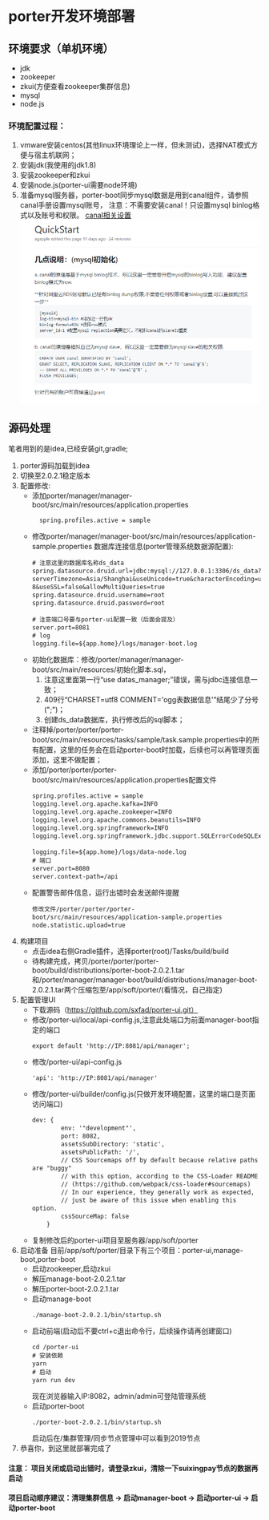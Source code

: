# porter开发环境部署

## 环境要求（单机环境）
+ jdk
+ zookeeper
+ zkui(方便查看zookeeper集群信息)
+ mysql
+ node.js

### 环境配置过程：
1. vmware安装centos(其他linux环境理论上一样，但未测试)，选择NAT模式方便与宿主机联网；
2. 安装jdk(我使用的jdk1.8)
3. 安装zookeeper和zkui
4. 安装node.js(porter-ui需要node环境)
5. 准备mysql服务器，porter-boot同步mysql数据是用到canal组件，请参照canal手册设置mysql账号，
注意：不需要安装canal！只设置mysql binlog格式以及账号和权限。
[canal相关设置](https://github.com/alibaba/canal/wiki/QuickStart)
	![canal](img/mysql-setting.png)

## 源码处理
笔者用到的是idea,已经安装git,gradle;
1. porter源码加载到idea
2. 切换至2.0.2.1稳定版本
3. 配置修改:
    + 添加porter/manager/manager-boot/src/main/resources/application.properties
      ```
        spring.profiles.active = sample
      ```
    + 修改porter/manager/manager-boot/src/main/resources/application-sample.properties
    数据库连接信息(porter管理系统数据源配置):
      ```
      # 注意这里的数据库名称ds_data
      spring.datasource.druid.url=jdbc:mysql://127.0.0.1:3306/ds_data?serverTimezone=Asia/Shanghai&useUnicode=true&characterEncoding=utf-8&useSSL=false&allowMultiQueries=true
      spring.datasource.druid.username=root
      spring.datasource.druid.password=root
      
      # 注意端口号要与porter-ui配置一致（后面会提及）
      server.port=8081
      # log
      logging.file=${app.home}/logs/manager-boot.log
      ```
    + 初始化数据库：修改/porter/manager/manager-boot/src/main/resources/初始化脚本.sql，
        1. 注意这里面第一行“use datas_manager;”错误，需与jdbc连接信息一致；
        2. 409行“CHARSET=utf8 COMMENT='ogg表数据信息'”结尾少了分号(";")；
        3. 创建ds_data数据库，执行修改后的sql脚本；
    + 注释掉/porter/porter/porter-boot/src/main/resources/tasks/sample/task.sample.properties中的所有配置，这里的任务会在启动porter-boot时加载，后续也可以再管理页面添加，这里不做配置；
    + 添加/porter/porter/porter-boot/src/main/resources/application.properties配置文件
        ```
        spring.profiles.active = sample
        logging.level.org.apache.kafka=INFO
        logging.level.org.apache.zookeeper=INFO
        logging.level.org.apache.commons.beanutils=INFO
        logging.level.org.springframework=INFO
        logging.level.org.springframework.jdbc.support.SQLErrorCodeSQLExceptionTranslator=DEBUG
        
        logging.file=${app.home}/logs/data-node.log
        # 端口
        server.port=8080
        server.context-path=/api
        ```
    + 配置警告邮件信息，运行出错时会发送邮件提醒
        ```
        修改文件/porter/porter/porter-boot/src/main/resources/application-sample.properties
        node.statistic.upload=true
        ```
4. 构建项目
    + 点击idea右侧Gradle插件，选择porter(root)/Tasks/build/build
    + 待构建完成，拷贝/porter/porter/porter-boot/build/distributions/porter-boot-2.0.2.1.tar
    和/porter/manager/manager-boot/build/distributions/manager-boot-2.0.2.1.tar两个压缩包至/app/soft/porter/(看情况，自己指定)
5. 配置管理UI
    + 下载源码（https://github.com/sxfad/porter-ui.git）
    + 修改/porter-ui/local/api-config.js,注意此处端口为前面manager-boot指定的端口
        ```
        export default 'http://IP:8081/api/manager';
        ```
    + 修改/porter-ui/api-config.js
        ```
        'api': 'http://IP:8081/api/manager'
        ```
    + 修改/porter-ui/builder/config.js(只做开发环境配置，这里的端口是页面访问端口)
        ```
        dev: {
                env: '"development"',
                port: 8082,
                assetsSubDirectory: 'static',
                assetsPublicPath: '/',
                // CSS Sourcemaps off by default because relative paths are "buggy"
                // with this option, according to the CSS-Loader README
                // (https://github.com/webpack/css-loader#sourcemaps)
                // In our experience, they generally work as expected,
                // just be aware of this issue when enabling this option.
                cssSourceMap: false
            }
        ```
    + 复制修改后的porter-ui项目至服务器/app/soft/porter
6. 启动准备
目前/app/soft/porter/目录下有三个项目：porter-ui,manage-boot,porter-boot
    + 启动zookeeper,启动zkui
    + 解压manage-boot-2.0.2.1.tar
    + 解压porter-boot-2.0.2.1.tar
    + 启动manage-boot
        ```
        ./manage-boot-2.0.2.1/bin/startup.sh
        ```
    + 启动前端(启动后不要ctrl+c退出命令行，后续操作请再创建窗口)
        ```
        cd /porter-ui
        # 安装依赖
        yarn
        # 启动
        yarn run dev
        ```
        现在浏览器输入IP:8082，admin/admin可登陆管理系统
    + 启动porter-boot
        ```
        ./porter-boot-2.0.2.1/bin/startup.sh        
        ```
       启动后在/集群管理/同步节点管理中可以看到2019节点
7. 恭喜你，到这里就部署完成了
#### 注意： 项目关闭或启动出错时，请登录zkui，清除一下suixingpay节点的数据再启动
#### 项目启动顺序建议：清理集群信息 -> 启动manager-boot -> 启动porter-ui -> 启动porter-boot
